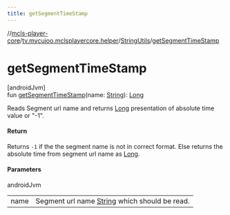 ```yaml
---
title: getSegmentTimeStamp
---
```

//[mcls-player-core](../../../index.html)/[tv.mycujoo.mclsplayercore.helper](../index.html)/[StringUtils](index.html)/[getSegmentTimeStamp](get-segment-time-stamp.html)



# getSegmentTimeStamp



[androidJvm]\
fun [getSegmentTimeStamp](get-segment-time-stamp.html)(name: [String](https://kotlinlang.org/api/latest/jvm/stdlib/kotlin/-string/index.html)): [Long](https://kotlinlang.org/api/latest/jvm/stdlib/kotlin/-long/index.html)



Reads Segment url name and returns [Long](https://kotlinlang.org/api/latest/jvm/stdlib/kotlin/-long/index.html) presentation of absolute time value or &quot;-1&quot;.



#### Return



Returns `-1` if the the segment name is not in correct format. Else returns the absolute time from segment url name as [Long](https://kotlinlang.org/api/latest/jvm/stdlib/kotlin/-long/index.html).



#### Parameters


androidJvm

| | |
|---|---|
| name | Segment url name [String](https://kotlinlang.org/api/latest/jvm/stdlib/kotlin/-string/index.html) which should be read. |




